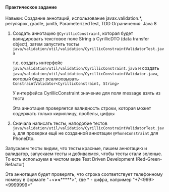 #### Практическое задание

Навыки: Создание аннотаций, использование javax.validation.*, регулярок, gradle, junit5, ParameterizedTest, TDD
Ограничения: Java 8

1. Создать аннотацию ```@CyrillicConstraint```, которая будет валидировать текстовое поле String в CyrillicDTO (data transfer object),
затем запустить тесты ```java/validation/util/validation/CyrillicConstraintValidatorTest.java```

    т.е. создать интерфейс ```java/validation/util/validation/CyrillicConstraint.java``` и
     создать ```java/validation/util/validation/CyrillicConstraintValidator.java```, который будет реализовывать
     ```ConstraintValidator<CyrillicConstraint, String>```

     У интерфейса CyrillicConstraint значение для поля message взять из теста

     Эта аннотация проверяется валидность строки, которая может содержать только кириллицу, пробелы, цифры


2. Сначала написать тесты, наподобие тестов ```java/validation/util/validation/CyrillicConstraintValidatorTest.java```, для проверки
ещё не созданной аннотации ```@PhoneConstraint``` для PhoneDto.

Запускаем тесты видим, что тесты красные, пишем аннотацию и валидатор, запускаем тесты и добиваемся, чтобы тесты стали зеленые.
То есть используем в чистом виде Test Driven Development (Red-Green-Refactor)

 Эта аннотация будет проверять, что строка соответствует телефонному номеру в формате "+*<***><*******>", где * - цифра,
 например "+7<999><9999999>"

